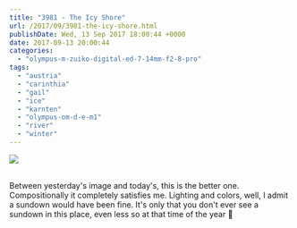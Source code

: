 ```yaml
---
title: "3981 - The Icy Shore"
url: /2017/09/3981-the-icy-shore.html
publishDate: Wed, 13 Sep 2017 18:00:44 +0000
date: 2017-09-13 20:00:44
categories: 
  - "olympus-m-zuiko-digital-ed-7-14mm-f2-8-pro"
tags: 
  - "austria"
  - "carinthia"
  - "gail"
  - "ice"
  - "karnten"
  - "olympus-om-d-e-m1"
  - "river"
  - "winter"
---
```

<div class="container">
<div class="center"><a target="_blank" href="https://d25zfm9zpd7gm5.cloudfront.net/1200x1200/2017/20170108_141132_lr.jpg"><img class="webfeedsFeaturedVisual" src="https://d25zfm9zpd7gm5.cloudfront.net/0600x0600/2017/20170108_141132_lr.jpg" /></a></div>
</div>
<br />

Between yesterday's image and today's, this is the better one. Compositionally it completely satisfies me. Lighting and colors, well, I admit a sundown would have been fine. It's only that you don't ever see a sundown in this place, even less so at that time of the year 🙂
